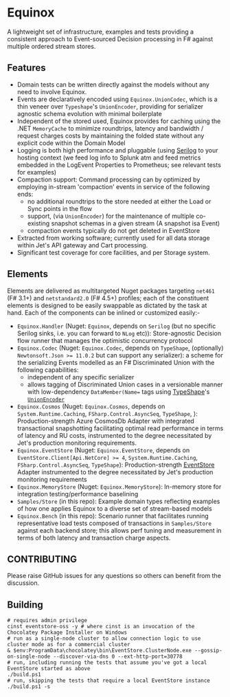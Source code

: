 Equinox
=======
A lightweight set of infrastructure, examples and tests providing a consistent approach to Event-sourced Decision processing in F# against multiple ordered stream stores.

Features
--------
- Domain tests can be written directly against the models without any need to involve Equinox.
- Events are declaratively encoded using `Equinox.UnionCodec`, which is a thin veneer over `Typeshape`'s `UnionEncoder`, providing for serializer agnostic schema evolution with minimal boilerplate
- Independent of the stored used, Equinox provides for caching using the .NET `MemoryCache` to minimize roundtrips, latency and bandwidth / request charges costs by maintaining the folded state without any explicit code within the Domain Model
- Logging is both high performance and pluggable (using [Serilog](https://github.com/serilog/serilog) to your hosting context (we feed log info to  Splunk atm and feed metrics embedded in the LogEvent Properties to Prometheus; see relevant tests for examples)
- Compaction support: Command processing can by optimized by employing in-stream 'compaction' events in service of the following ends:
	- no additional roundtrips to the store needed at either the Load or Sync points in the flow
	- support, (via `UnionEncoder`) for the maintenance of multiple co-existing snapshot schemas in a given stream (A snapshot isa Event)
	- compaction events typically do not get deleted in EventStore
- Extracted from working software; currently used for all data storage within Jet's API gateway and Cart processing.
- Significant test coverage for core facilities, and per Storage system.

Elements
--------
Elements are delivered as multitargeted Nuget packages targeting `net461` (F# 3.1+) and `netstandard2.0` (F# 4.5+) profiles; each of the constituent elements is designed to be easily swappable as dictated by the task at hand. Each of the components can be inlined or customized easily:-

- `Equinox.Handler` (Nuget: `Equinox`, depends on `Serilog` (but no specific Serilog sinks, i.e. you can forward to `NLog` etc)): Store-agnostic Decision flow runner that manages the optimistic concurrency protocol
- `Equinox.Codec` (Nuget: `Equinox.Codec`, depends on `TypeShape`, (optionally) `Newtonsoft.Json >= 11.0.2` but can support any serializer): a scheme for the serializing Events modelled as an F# Discriminated Union with the following capabilities:
	- independent of any specific serializer
	- allows tagging of Discriminated Union cases in a versionable manner with low-dependency `DataMember(Name=` tags using [TypeShape](https://github.com/eiriktsarpalis/TypeShape)'s [`UnionEncoder`](https://github.com/eiriktsarpalis/TypeShape/blob/master/tests/TypeShape.Tests/UnionEncoderTests.fs)
- `Equinox.Cosmos` (Nuget: `Equinox.Cosmos`, depends on `System.Runtime.Caching`, `FSharp.Control.AsyncSeq`, `TypeShape`, ): Production-strength Azure CosmosDb Adapter with integrated transactional snapshotting facilitating optimal read performance in terms of latency and RU costs, instrumented to the degree necessitated by Jet's production monitoring requirements.
- `Equinox.EventStore` (Nuget: `Equinox.EventStore`, depends on `EventStore.Client[Api.NetCore] >= 4`, `System.Runtime.Caching`, `FSharp.Control.AsyncSeq`, `TypeShape`): Production-strength [EventStore](http://geteventstore.com) Adapter instrumented to the degree necessitated by Jet's production monitoring requirements
- `Equinox.MemoryStore` (Nuget: `Equinox.MemoryStore`): In-memory store for integration testing/performance baselining
- `Samples/Store` (in this repo): Example domain types reflecting examples of how one applies Equinox to a diverse set of stream-based models
- `Equinox.Bench` (in this repo): Scenario runner that facilitates running representative load tests composed of transactions in `Samples/Store` against each backend store; this allows perf tuning and measurement in terms of both latency and transaction charge aspects.

CONTRIBUTING
------------
Please raise GitHub issues for any questions so others can benefit from the discussion.

Building
--------
```
# requires admin privilege
cinst eventstore-oss -y # where cinst is an invocation of the Chocolatey Package Installer on Windows
# run as a single-node cluster to allow connection logic to use cluster mode as for a commercial cluster
& $env:ProgramData\chocolatey\bin\EventStore.ClusterNode.exe --gossip-on-single-node --discover-via-dns 0 --ext-http-port=30778
# run, including running the tests that assume you've got a local EventStore started as above
./build.ps1
# run, skipping the tests that require a local EventStore instance
./build.ps1 -s
```